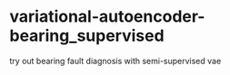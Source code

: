 # variational-autoencoder-bearing_supervised
try out bearing fault diagnosis with semi-supervised vae 
